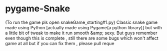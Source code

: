 # pygame-Snake
(To run the game pls open snakeGame_starting#1.py) Classic snake game made using Python [actually made using Pygame(a python library)] but with a little bit of tweak to make it run smooth &amp;amp; sexy. But guys remember even though this is complete , still there are some bugs which won't affect game at all but if you can fix them , please pull reque
